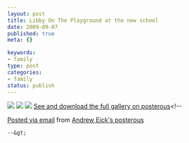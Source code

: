 ```yaml
--- 
layout: post
title: Libby On The Playground at the new school
date: 2009-09-07
published: true
meta: {}

keywords: 
- family
type: post
categories: 
- family
status: publish
---
```

![](http://media.eick.us/2011/05/IMG_2037.jpg) ![](http://media.eick.us/2011/05/IMG_2019.jpg) ![](http://media.eick.us/2011/05/IMG_2001.jpg) [See and download the full gallery on posterous](http://posterous.andyeick.com/libby-on-the-playground-at-the-new-school)&lt;!--  

  [Posted via email](http://posterous.com)   from [Andrew Eick's posterous](http://posterous.andyeick.com/libby-on-the-playground-at-the-new-school)  

    --&gt;
